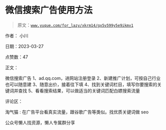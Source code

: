 # 微信搜索广告使用方法

> 原文：[`www.yuque.com/for_lazy/xkrm14/gx5v599y5e9ikmv1`](https://www.yuque.com/for_lazy/xkrm14/gx5v599y5e9ikmv1)



作者： 小川



日期：2023-03-27



点赞数：47



正文：



微信搜索广告 1、ad.qq.com，进网站注册登录 2、新建推广计划，可按自己行业也可以随意建 3、随意出价，接着往下填 4、找到关键词栏目，填写你要搜索的关键词并查找 5、看看搜索结果，可以做适当的关键词匹配白嫖搜索流量



评论区：



淘气猫 : 在广告平台看真实流量，跟谷歌广告等类似。找优质关键词做 seo



公众号懒人找资源，懒人专属群分享

